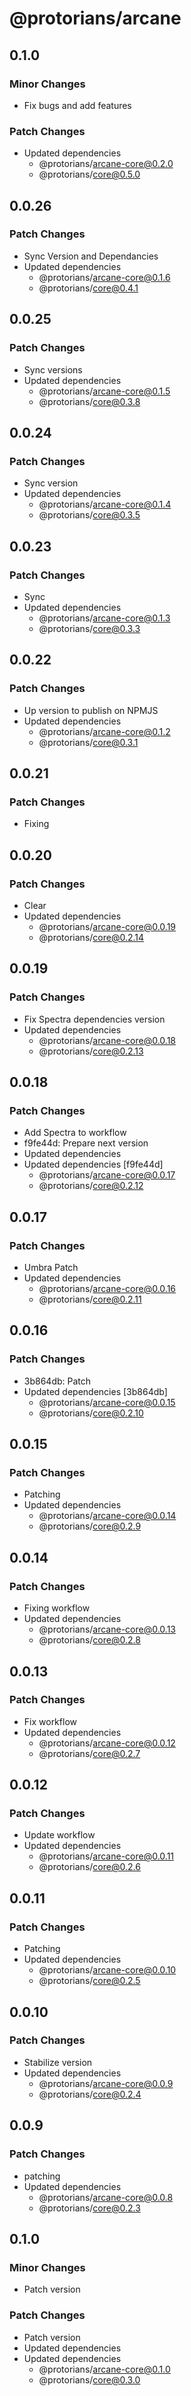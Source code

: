 # @protorians/arcane

## 0.1.0

### Minor Changes

- Fix bugs and add features

### Patch Changes

- Updated dependencies
  - @protorians/arcane-core@0.2.0
  - @protorians/core@0.5.0

## 0.0.26

### Patch Changes

- Sync Version and Dependancies
- Updated dependencies
  - @protorians/arcane-core@0.1.6
  - @protorians/core@0.4.1

## 0.0.25

### Patch Changes

- Sync versions
- Updated dependencies
  - @protorians/arcane-core@0.1.5
  - @protorians/core@0.3.8

## 0.0.24

### Patch Changes

- Sync version
- Updated dependencies
  - @protorians/arcane-core@0.1.4
  - @protorians/core@0.3.5

## 0.0.23

### Patch Changes

- Sync
- Updated dependencies
  - @protorians/arcane-core@0.1.3
  - @protorians/core@0.3.3

## 0.0.22

### Patch Changes

- Up version to publish on NPMJS
- Updated dependencies
  - @protorians/arcane-core@0.1.2
  - @protorians/core@0.3.1

## 0.0.21

### Patch Changes

- Fixing

## 0.0.20

### Patch Changes

- Clear
- Updated dependencies
  - @protorians/arcane-core@0.0.19
  - @protorians/core@0.2.14

## 0.0.19

### Patch Changes

- Fix Spectra dependencies version
- Updated dependencies
  - @protorians/arcane-core@0.0.18
  - @protorians/core@0.2.13

## 0.0.18

### Patch Changes

- Add Spectra to workflow
- f9fe44d: Prepare next version
- Updated dependencies
- Updated dependencies [f9fe44d]
  - @protorians/arcane-core@0.0.17
  - @protorians/core@0.2.12

## 0.0.17

### Patch Changes

- Umbra Patch
- Updated dependencies
  - @protorians/arcane-core@0.0.16
  - @protorians/core@0.2.11

## 0.0.16

### Patch Changes

- 3b864db: Patch
- Updated dependencies [3b864db]
  - @protorians/arcane-core@0.0.15
  - @protorians/core@0.2.10

## 0.0.15

### Patch Changes

- Patching
- Updated dependencies
  - @protorians/arcane-core@0.0.14
  - @protorians/core@0.2.9

## 0.0.14

### Patch Changes

- Fixing workflow
- Updated dependencies
  - @protorians/arcane-core@0.0.13
  - @protorians/core@0.2.8

## 0.0.13

### Patch Changes

- Fix workflow
- Updated dependencies
  - @protorians/arcane-core@0.0.12
  - @protorians/core@0.2.7

## 0.0.12

### Patch Changes

- Update workflow
- Updated dependencies
  - @protorians/arcane-core@0.0.11
  - @protorians/core@0.2.6

## 0.0.11

### Patch Changes

- Patching
- Updated dependencies
  - @protorians/arcane-core@0.0.10
  - @protorians/core@0.2.5

## 0.0.10

### Patch Changes

- Stabilize version
- Updated dependencies
  - @protorians/arcane-core@0.0.9
  - @protorians/core@0.2.4

## 0.0.9

### Patch Changes

- patching
- Updated dependencies
  - @protorians/arcane-core@0.0.8
  - @protorians/core@0.2.3

## 0.1.0

### Minor Changes

- Patch version

### Patch Changes

- Patch version
- Updated dependencies
- Updated dependencies
  - @protorians/arcane-core@0.1.0
  - @protorians/core@0.3.0
